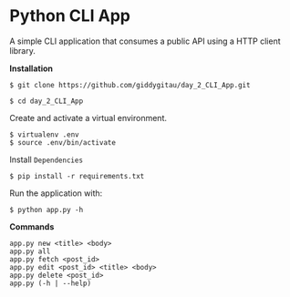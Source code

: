 # Python CLI App
A simple CLI application that consumes a public API using a HTTP client library.

**Installation**

`$ git clone https://github.com/giddygitau/day_2_CLI_App.git`

`$ cd day_2_CLI_App`
 
 Create and activate a virtual environment.
 
 ```
 $ virtualenv .env
 $ source .env/bin/activate
 ```
 
 Install `Dependencies`
 
 `$ pip install -r requirements.txt`
 
 Run the application with:
 ```
 $ python app.py -h
 
 ```
 
 **Commands**
 
 ```
 app.py new <title> <body>
 app.py all
 app.py fetch <post_id>
 app.py edit <post_id> <title> <body>
 app.py delete <post_id>
 app.py (-h | --help)

```
 